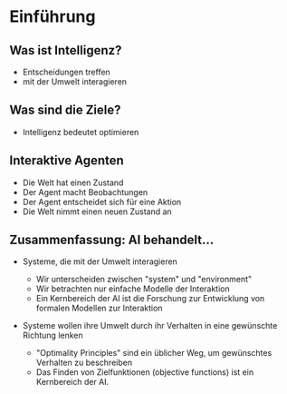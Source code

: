 # Einführung

## Was ist Intelligenz?

- Entscheidungen treffen
- mit der Umwelt interagieren

## Was sind die Ziele?

- Intelligenz bedeutet optimieren

## Interaktive Agenten

- Die Welt hat einen Zustand
- Der Agent macht Beobachtungen
- Der Agent entscheidet sich für eine Aktion
- Die Welt nimmt einen neuen Zustand an

## Zusammenfassung: AI behandelt...

- Systeme, die mit der Umwelt interagieren

  - Wir unterscheiden zwischen "system" und "environment"
  - Wir betrachten nur einfache Modelle der Interaktion
  - Ein Kernbereich der AI ist die Forschung zur Entwicklung von formalen Modellen zur Interaktion

- Systeme wollen ihre Umwelt durch ihr Verhalten in eine gewünschte Richtung lenken
  - "Optimality Principles" sind ein üblicher Weg, um gewünschtes Verhalten zu beschreiben
  - Das Finden von Zielfunktionen (objective functions) ist ein Kernbereich der AI.
